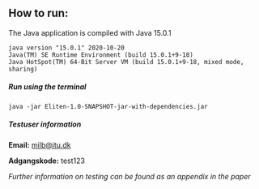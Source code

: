 ## How to run:
The Java application is compiled with Java 15.0.1
```
java version "15.0.1" 2020-10-20
Java(TM) SE Runtime Environment (build 15.0.1+9-18)
Java HotSpot(TM) 64-Bit Server VM (build 15.0.1+9-18, mixed mode, sharing)
```
##### Run using the terminal
```
java -jar Eliten-1.0-SNAPSHOT-jar-with-dependencies.jar
```

##### Testuser information
**Email:** milb@itu.dk

**Adgangskode:** test123

*Further information on testing can be found as an appendix in the paper*
####
